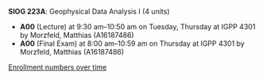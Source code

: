 **SIOG 223A**: Geophysical Data Analysis I (4 units)

- **A00** (Lecture) at 9:30 am–10:50 am on Tuesday, Thursday at IGPP 4301 by Morzfeld, Matthias (A16187486)
- **A00** (Final Exam) at 8:00 am–10:59 am on Thursday at IGPP 4301 by Morzfeld, Matthias (A16187486)

[Enrollment numbers over time](./SIOG223A.tsv)
